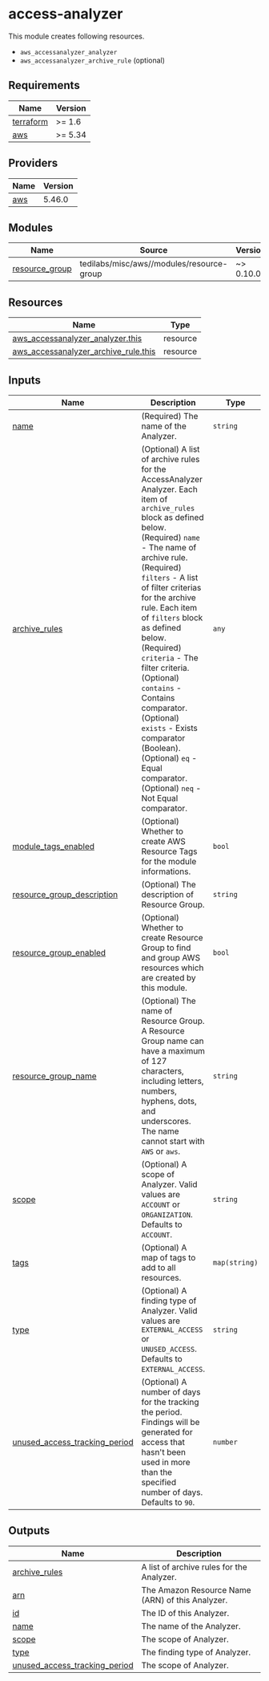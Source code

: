 # access-analyzer

This module creates following resources.

- `aws_accessanalyzer_analyzer`
- `aws_accessanalyzer_archive_rule` (optional)

<!-- BEGINNING OF PRE-COMMIT-TERRAFORM DOCS HOOK -->
## Requirements

| Name | Version |
|------|---------|
| <a name="requirement_terraform"></a> [terraform](#requirement\_terraform) | >= 1.6 |
| <a name="requirement_aws"></a> [aws](#requirement\_aws) | >= 5.34 |

## Providers

| Name | Version |
|------|---------|
| <a name="provider_aws"></a> [aws](#provider\_aws) | 5.46.0 |

## Modules

| Name | Source | Version |
|------|--------|---------|
| <a name="module_resource_group"></a> [resource\_group](#module\_resource\_group) | tedilabs/misc/aws//modules/resource-group | ~> 0.10.0 |

## Resources

| Name | Type |
|------|------|
| [aws_accessanalyzer_analyzer.this](https://registry.terraform.io/providers/hashicorp/aws/latest/docs/resources/accessanalyzer_analyzer) | resource |
| [aws_accessanalyzer_archive_rule.this](https://registry.terraform.io/providers/hashicorp/aws/latest/docs/resources/accessanalyzer_archive_rule) | resource |

## Inputs

| Name | Description | Type | Default | Required |
|------|-------------|------|---------|:--------:|
| <a name="input_name"></a> [name](#input\_name) | (Required) The name of the Analyzer. | `string` | n/a | yes |
| <a name="input_archive_rules"></a> [archive\_rules](#input\_archive\_rules) | (Optional) A list of archive rules for the AccessAnalyzer Analyzer. Each item of `archive_rules` block as defined below.<br>    (Required) `name` - The name of archive rule.<br>    (Required) `filters` - A list of filter criterias for the archive rule. Each item of `filters` block as defined below.<br>      (Required) `criteria` - The filter criteria.<br>      (Optional) `contains` - Contains comparator.<br>      (Optional) `exists` - Exists comparator (Boolean).<br>      (Optional) `eq` - Equal comparator.<br>      (Optional) `neq` - Not Equal comparator. | `any` | `[]` | no |
| <a name="input_module_tags_enabled"></a> [module\_tags\_enabled](#input\_module\_tags\_enabled) | (Optional) Whether to create AWS Resource Tags for the module informations. | `bool` | `true` | no |
| <a name="input_resource_group_description"></a> [resource\_group\_description](#input\_resource\_group\_description) | (Optional) The description of Resource Group. | `string` | `"Managed by Terraform."` | no |
| <a name="input_resource_group_enabled"></a> [resource\_group\_enabled](#input\_resource\_group\_enabled) | (Optional) Whether to create Resource Group to find and group AWS resources which are created by this module. | `bool` | `true` | no |
| <a name="input_resource_group_name"></a> [resource\_group\_name](#input\_resource\_group\_name) | (Optional) The name of Resource Group. A Resource Group name can have a maximum of 127 characters, including letters, numbers, hyphens, dots, and underscores. The name cannot start with `AWS` or `aws`. | `string` | `""` | no |
| <a name="input_scope"></a> [scope](#input\_scope) | (Optional) A scope of Analyzer. Valid values are `ACCOUNT` or `ORGANIZATION`. Defaults to `ACCOUNT`. | `string` | `"ACCOUNT"` | no |
| <a name="input_tags"></a> [tags](#input\_tags) | (Optional) A map of tags to add to all resources. | `map(string)` | `{}` | no |
| <a name="input_type"></a> [type](#input\_type) | (Optional) A finding type of Analyzer. Valid values are `EXTERNAL_ACCESS` or `UNUSED_ACCESS`. Defaults to `EXTERNAL_ACCESS`. | `string` | `"EXTERNAL_ACCESS"` | no |
| <a name="input_unused_access_tracking_period"></a> [unused\_access\_tracking\_period](#input\_unused\_access\_tracking\_period) | (Optional) A number of days for the tracking the period. Findings will be generated for access that hasn't been used in more than the specified number of days. Defaults to `90`. | `number` | `90` | no |

## Outputs

| Name | Description |
|------|-------------|
| <a name="output_archive_rules"></a> [archive\_rules](#output\_archive\_rules) | A list of archive rules for the Analyzer. |
| <a name="output_arn"></a> [arn](#output\_arn) | The Amazon Resource Name (ARN) of this Analyzer. |
| <a name="output_id"></a> [id](#output\_id) | The ID of this Analyzer. |
| <a name="output_name"></a> [name](#output\_name) | The name of the Analyzer. |
| <a name="output_scope"></a> [scope](#output\_scope) | The scope of Analyzer. |
| <a name="output_type"></a> [type](#output\_type) | The finding type of Analyzer. |
| <a name="output_unused_access_tracking_period"></a> [unused\_access\_tracking\_period](#output\_unused\_access\_tracking\_period) | The scope of Analyzer. |
<!-- END OF PRE-COMMIT-TERRAFORM DOCS HOOK -->
